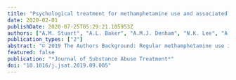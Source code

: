 ```yaml
---
title: "Psychological treatment for methamphetamine use and associated psychiatric symptom outcomes: A systematic review"
date: 2020-02-01
publishDate: 2020-07-25T05:29:21.105953Z
authors: ["A.M. Stuart", "A.L. Baker", "A.M.J. Denham", "N.K. Lee", "A. Hall", "C. Oldmeadow", "A. Dunlop", "J. Bowman", "K. McCarter"]
publication_types: ["2"]
abstract: "© 2019 The Authors Background: Regular methamphetamine use is associated with increased rates of psychiatric symptoms. Although there has been a substantial body of research reporting on the effectiveness of psychological treatments for reducing methamphetamine use, there is a paucity of research examining the effects of these treatments on co-occurring psychiatric symptoms. We addressed this gap by undertaking a systematic review of the evidence of the effectiveness of psychological treatments for methamphetamine use on psychiatric symptom outcomes in randomized controlled trials. Methods: A narrative synthesis of studies was conducted following the Cochrane Handbook for Systematic Reviews of Interventions and the Preferred Reporting Items for Systematic Reviews and Meta-Analysis (PRISMA) statement to inform methodology. Eight electronic peer-reviewed databases were searched. Ten eligible studies were assessed. Results: Most studies found an overall reduction in levels of methamphetamine use and psychiatric symptoms among samples as a whole. Although brief interventions were effective, there is evidence that more intensive interventions have greater impact on methamphetamine use and/or psychiatric symptomatology. Intervention attendance was variable. Conclusions: The evidence suggests that a variety of psychological treatments are effective in reducing levels of methamphetamine use and improving psychiatric symptoms. Future research should consider how psychological treatments could maximize outcomes in the co-occurring domains of methamphetamine use and psychiatric symptoms, with increasing treatment attendance as a focus. PROSPERO registration number: CRD42016043657."
featured: false
publication: "*Journal of Substance Abuse Treatment*"
doi: "10.1016/j.jsat.2019.09.005"
---
```


